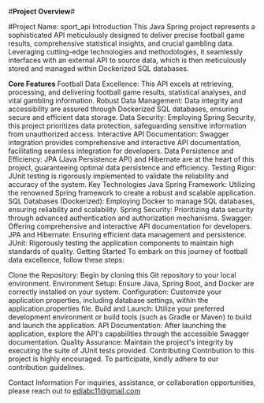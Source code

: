 #**Project Overview**#

#Project Name: sport_api
Introduction
This Java Spring project represents a sophisticated API meticulously designed to deliver precise football game results, comprehensive statistical insights, and crucial gambling data. Leveraging cutting-edge technologies and methodologies, it seamlessly interfaces with an external API to source data, which is then meticulously stored and managed within Dockerized SQL databases.

**Core Features**
Football Data Excellence: This API excels at retrieving, processing, and delivering football game results, statistical analyses, and vital gambling information.
Robust Data Management: Data integrity and accessibility are assured through Dockerized SQL databases, ensuring secure and efficient data storage.
Data Security: Employing Spring Security, this project prioritizes data protection, safeguarding sensitive information from unauthorized access.
Interactive API Documentation: Swagger integration provides comprehensive and interactive API documentation, facilitating seamless integration for developers.
Data Persistence and Efficiency: JPA (Java Persistence API) and Hibernate are at the heart of this project, guaranteeing optimal data persistence and efficiency.
Testing Rigor: JUnit testing is rigorously implemented to validate the reliability and accuracy of the system.
Key Technologies
Java Spring Framework: Utilizing the renowned Spring framework to create a robust and scalable application.
SQL Databases (Dockerized): Employing Docker to manage SQL databases, ensuring reliability and scalability.
Spring Security: Prioritizing data security through advanced authentication and authorization mechanisms.
Swagger: Offering comprehensive and interactive API documentation for developers.
JPA and Hibernate: Ensuring efficient data management and persistence.
JUnit: Rigorously testing the application components to maintain high standards of quality.
Getting Started
To embark on this journey of football data excellence, follow these steps:

Clone the Repository: Begin by cloning this Git repository to your local environment.
Environment Setup: Ensure Java, Spring Boot, and Docker are correctly installed on your system.
Configuration: Customize your application properties, including database settings, within the application.properties file.
Build and Launch: Utilize your preferred development environment or build tools (such as Gradle or Maven) to build and launch the application.
API Documentation: After launching the application, explore the API's capabilities through the accessible Swagger documentation.
Quality Assurance: Maintain the project's integrity by executing the suite of JUnit tests provided.
Contributing
Contribution to this project is highly encouraged. To participate, kindly adhere to our contribution guidelines.


Contact Information
For inquiries, assistance, or collaboration opportunities, please reach out to ediabc11@gmail.com


